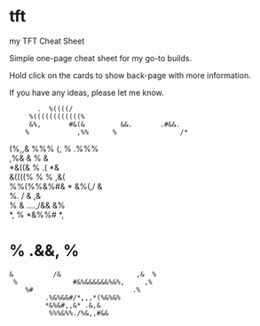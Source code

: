 # tft
my TFT Cheat Sheet

Simple one-page cheat sheet for my go-to builds. 

Hold click on the cards to show back-page with more information.

If you have any ideas, please let me know.

                                                  
           .  %((((/                              
         %((((((((((((%                           
         &%,       #&(&         &&.       .#&&.   
        %            ,%%      %                /* 
   (%,,&    %%%       (,     %           .%%%     
     ,%&               &     %                &   
   *&((&               %     .(             *&    
  &((((%                %     %           ,&(     
   %%(%%&%#&  *   &%(,/                    &      
     %.    /    &                          ,&     
    %          &               ....,/&&   &%      
   *,         %                    *&%%# *,       
   #          %                    .&&,  %        
    &          /&                   ,&  %         
     %              #&%&&&&&&%&%,     ,%          
        %#                         .%             
             .%&%&&#/*,,,*(%&%&%                  
             *&%&#,,&* .&,&                       
              %%%&%%./%&,,#&&           
